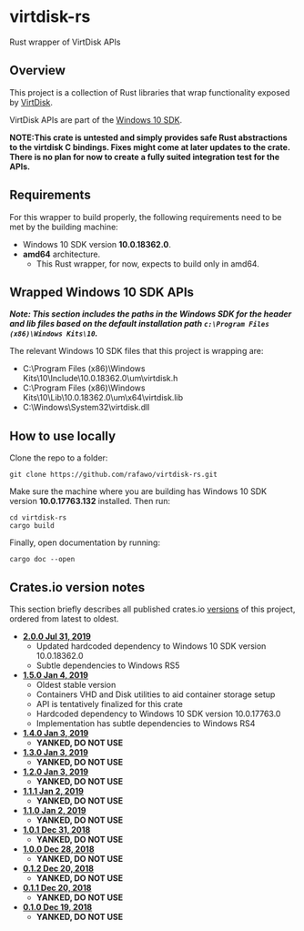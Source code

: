 # virtdisk-rs
Rust wrapper of VirtDisk APIs

## Overview

This project is a collection of Rust libraries that wrap functionality exposed by [VirtDisk](https://docs.microsoft.com/en-us/windows/desktop/api/virtdisk/).

VirtDisk APIs are part of the [Windows 10 SDK](https://developer.microsoft.com/en-us/windows/downloads/windows-10-sdk).

**NOTE:This crate is untested and simply provides safe Rust abstractions to the virtdisk C bindings. Fixes might come at later updates to the crate. There is no plan for now to create a fully suited integration test for the APIs.**

## Requirements

For this wrapper to build properly, the following requirements need to be met by the building machine:

- Windows 10 SDK version **10.0.18362.0**.
- **amd64** architecture.
  - This Rust wrapper, for now, expects to build only in amd64.

## Wrapped Windows 10 SDK APIs

**_Note: This section includes the paths in the Windows SDK for the header and lib files based on the default installation path `c:\Program Files (x86)\Windows Kits\10`._**

The relevant Windows 10 SDK files that this project is wrapping are:
- C:\Program Files (x86)\Windows Kits\10\Include\10.0.18362.0\um\virtdisk.h
- C:\Program Files (x86)\Windows Kits\10\Lib\10.0.18362.0\um\x64\virtdisk.lib
- C:\Windows\System32\virtdisk.dll

## How to use locally

Clone the repo to a folder:

```
git clone https://github.com/rafawo/virtdisk-rs.git
```

Make sure the machine where you are building has Windows 10 SDK version **10.0.17763.132** installed. Then run:

```
cd virtdisk-rs
cargo build
```

Finally, open documentation by running:
```
cargo doc --open
```

## Crates.io version notes

This section briefly describes all published crates.io [versions](https://crates.io/crates/virtdisk-rs/versions) of this project, ordered from latest to oldest.

- [**2.0.0 Jul 31, 2019**](https://crates.io/crates/virtdisk-rs/2.0.0)
  - Updated hardcoded dependency to Windows 10 SDK version 10.0.18362.0
  - Subtle dependencies to Windows RS5
- [**1.5.0 Jan 4, 2019**](https://crates.io/crates/virtdisk-rs/1.5.0)
  - Oldest stable version
  - Containers VHD and Disk utilities to aid container storage setup
  - API is tentatively finalized for this crate
  - Hardcoded dependency to Windows 10 SDK version 10.0.17763.0
  - Implementation has subtle dependencies to Windows RS4
- [**1.4.0 Jan 3, 2019**](https://crates.io/crates/virtdisk-rs/1.4.0)
  - **YANKED, DO NOT USE**
- [**1.3.0 Jan 3, 2019**](https://crates.io/crates/virtdisk-rs/1.3.0)
  - **YANKED, DO NOT USE**
- [**1.2.0 Jan 3, 2019**](https://crates.io/crates/virtdisk-rs/1.2.0)
  - **YANKED, DO NOT USE**
- [**1.1.1 Jan 2, 2019**](https://crates.io/crates/virtdisk-rs/1.1.1)
  - **YANKED, DO NOT USE**
- [**1.1.0 Jan 2, 2019**](https://crates.io/crates/virtdisk-rs/1.1.0)
  - **YANKED, DO NOT USE**
- [**1.0.1 Dec 31, 2018**](https://crates.io/crates/virtdisk-rs/1.0.1)
  - **YANKED, DO NOT USE**
- [**1.0.0 Dec 28, 2018**](https://crates.io/crates/virtdisk-rs/1.0.0)
  - **YANKED, DO NOT USE**
- [**0.1.2 Dec 20, 2018**](https://crates.io/crates/virtdisk-rs/0.1.2)
  - **YANKED, DO NOT USE**
- [**0.1.1 Dec 20, 2018**](https://crates.io/crates/virtdisk-rs/0.1.1)
  - **YANKED, DO NOT USE**
- [**0.1.0 Dec 19, 2018**](https://crates.io/crates/virtdisk-rs/0.1.0)
  - **YANKED, DO NOT USE**

